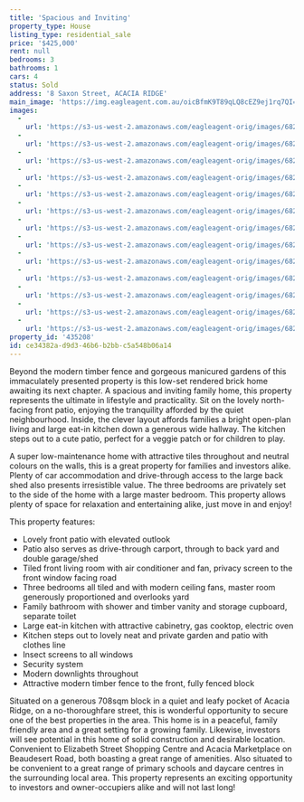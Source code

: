 ```yaml
---
title: 'Spacious and Inviting'
property_type: House
listing_type: residential_sale
price: '$425,000'
rent: null
bedrooms: 3
bathrooms: 1
cars: 4
status: Sold
address: '8 Saxon Street, ACACIA RIDGE'
main_image: 'https://img.eagleagent.com.au/oicBfmK9T89qLQ8cEZ9ej1rq7QI=/1280x854/smart/https://s3-us-west-2.amazonaws.com/eagleagent-orig/images/6821727/127660638-image-M.jpg'
images:
  -
    url: 'https://s3-us-west-2.amazonaws.com/eagleagent-orig/images/6821739/127660638-image-L.jpg'
  -
    url: 'https://s3-us-west-2.amazonaws.com/eagleagent-orig/images/6821738/127660638-image-K.jpg'
  -
    url: 'https://s3-us-west-2.amazonaws.com/eagleagent-orig/images/6821737/127660638-image-J.jpg'
  -
    url: 'https://s3-us-west-2.amazonaws.com/eagleagent-orig/images/6821736/127660638-image-I.jpg'
  -
    url: 'https://s3-us-west-2.amazonaws.com/eagleagent-orig/images/6821735/127660638-image-H.jpg'
  -
    url: 'https://s3-us-west-2.amazonaws.com/eagleagent-orig/images/6821734/127660638-image-G.jpg'
  -
    url: 'https://s3-us-west-2.amazonaws.com/eagleagent-orig/images/6821733/127660638-image-F.jpg'
  -
    url: 'https://s3-us-west-2.amazonaws.com/eagleagent-orig/images/6821732/127660638-image-E.jpg'
  -
    url: 'https://s3-us-west-2.amazonaws.com/eagleagent-orig/images/6821731/127660638-image-D.jpg'
  -
    url: 'https://s3-us-west-2.amazonaws.com/eagleagent-orig/images/6821730/127660638-image-C.jpg'
  -
    url: 'https://s3-us-west-2.amazonaws.com/eagleagent-orig/images/6821729/127660638-image-B.jpg'
  -
    url: 'https://s3-us-west-2.amazonaws.com/eagleagent-orig/images/6821728/127660638-image-A.jpg'
  -
    url: 'https://s3-us-west-2.amazonaws.com/eagleagent-orig/images/6821727/127660638-image-M.jpg'
property_id: '435208'
id: ce34382a-d9d3-46b6-b2bb-c5a548b06a14
---
```

Beyond the modern timber fence and gorgeous manicured gardens of this immaculately presented property is this low-set rendered brick home awaiting its next chapter. A spacious and inviting family home, this property represents the ultimate in lifestyle and practicality. Sit on the lovely north-facing front patio, enjoying the tranquility afforded by the quiet neighbourhood. Inside, the clever layout affords families a bright open-plan living and large eat-in kitchen down a generous wide hallway. The kitchen steps out to a cute patio, perfect for a veggie patch or for children to play.

A super low-maintenance home with attractive tiles throughout and neutral colours on the walls, this is a great property for families and investors alike. Plenty of car accommodation and drive-through access to the large back shed also presents irresistible value. The three bedrooms are privately set to the side of the home with a large master bedroom. This property allows plenty of space for relaxation and entertaining alike, just move in and enjoy!

This property features:

*  Lovely front patio with elevated outlook
*  Patio also serves as drive-through carport, through to back yard and double garage/shed
*  Tiled front living room with air conditioner and fan, privacy screen to the front window facing road
*  Three bedrooms all tiled and with modern ceiling fans, master room generously proportioned and overlooks yard
*  Family bathroom with shower and timber vanity and storage cupboard, separate toilet
*  Large eat-in kitchen with attractive cabinetry, gas cooktop, electric oven
*  Kitchen steps out to lovely neat and private garden and patio with clothes line
*  Insect screens to all windows
*  Security system
*  Modern downlights throughout
*  Attractive modern timber fence to the front, fully fenced block

Situated on a generous 708sqm block in a quiet and leafy pocket of Acacia Ridge, on a no-thoroughfare street, this is wonderful opportunity to secure one of the best properties in the area. This home is in a peaceful, family friendly area and a great setting for a growing family. Likewise, investors will see potential in this home of solid construction and desirable location. Convenient to Elizabeth Street Shopping Centre and Acacia Marketplace on Beaudesert Road, both boasting a great range of amenities. Also situated to be convenient to a great range of primary schools and daycare centres in the surrounding local area. This property represents an exciting opportunity to investors and owner-occupiers alike and will not last long!
